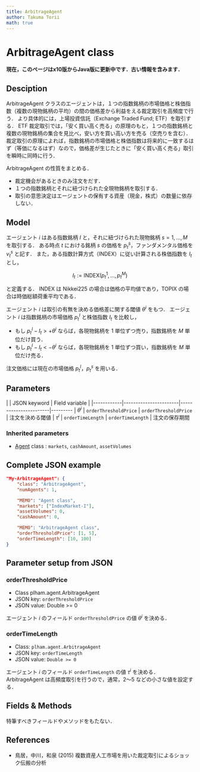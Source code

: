```yaml
---
title: ArbitrageAgent
author: Takuma Torii
math: true
---
```


# ArbitrageAgent class

**現在，このページはx10版からJava版に更新中です．古い情報を含みます．**

## Desciption

ArbitrageAgent クラスのエージェントは，１つの指数銘柄の市場価格と株価指数（複数の現物銘柄の平均）の間の価格差から利益をえる裁定取引を高頻度で行う．
より具体的には，上場投資信託（Exchange Traded Fund; ETF）を取引する．
ETF 裁定取引では，「安く買い高く売る」の原理のもと，１つの指数銘柄と複数の現物銘柄の集合を見比べ，安い方を買い高い方を売る（空売りを含む）．
裁定取引の原理によれば，指数銘柄の市場価格と株価指数は将来的に一致するはず（等価になるはず）なので，価格差が生じたときに「安く買い高く売る」取引を瞬時に同時に行う．

ArbitrageAgent の性質をまとめる．

  * 裁定機会があるときのみ注文をだす．
  * １つの指数銘柄とそれに紐づけられた全現物銘柄を取引する．
  * 取引の意思決定はエージェントの保有する資産（現金，株式）の数量に依存しない．


## Model

エージェント $i$ はある指数銘柄 $I$ と，それに紐づけられた現物銘柄 $s = 1,\ldots, M$ を取引する．
ある時点 $t$ における銘柄 $s$ の価格を $p^s_t$，ファンダメンタル価格を $v^s_t$ と記す．
また，ある指数計算方式（INDEX）に従い計算される株価指数を $I_t$ とし，

$$
  I_t := \text{INDEX}(p^1_t,\ldots, p^M_t)
$$

と定義する．
INDEX は Nikkei225 の場合は価格の平均値であり，TOPIX の場合は時価総額荷重平均である．

エージェント $i$ は取引の有無を決める価格差に関する閾値 $\theta^i$ をもつ．
エージェント $i$ は指数銘柄の市場価格 $p^I_t$ と株価指数 $I_t$ を比較し，

  * もし $p^I_t - I_t > +\theta^i$ ならば，各現物銘柄を $1$ 単位ずつ売り，指数銘柄を $M$ 単位だけ買う．
  * もし $p^I_t - I_t < -\theta^i$ ならば，各現物銘柄を $1$ 単位ずつ買い，指数銘柄を $M$ 単位だけ売る．

注文価格には現在の市場価格 $p^I_t$，$p^s_t$ を用いる．


## Parameters

|            | JSON keyword          | Field variable        | 
|------------|-----------------------|-----------------------|---------
| $\theta^i$ | `orderThresholdPrice` | `orderThresholdPrice` | 注文を決める閾値
| $\tau^i$   | `orderTimeLength`     | `orderTimeLength`     | 注文の保存期間


### Inherited parameters

  * [Agent](Agent) class : `markets`,  `cashAmount`,  `assetVolumes`


## Complete JSON example

```json
"My-ArbitrageAgent": {
    "class": "ArbitrageAgent",
    "numAgents": 1,

    "MEMO": "Agent class",
    "markets": ["IndexMarket-I"],
    "assetVolumes": 0,
    "cashAmount": 0,

    "MEMO": "ArbitrageAgent class",
	"orderThresholdPrice": [1, 5],
    "orderTimeLength": [10, 100]
}
```


## Parameter setup from JSON

### orderThresholdPrice

  * Class plham.agent.ArbitrageAgent
  * JSON key: `orderThresholdPrice`
  * JSON value: Double >= 0

エージェント $i$ のフィールド `orderThresholdPrice` の値 $\theta^i$ を決める．


### orderTimeLength

  * Class: `plham.agent.ArbitrageAgent`
  * JSON key: `orderTimeLength`
  * JSON value: `Double >= 0`

エージェント $i$ のフィールド `orderTimeLength` の値 $\tau^i$ を決める．
ArbitrageAgent は高頻度取引を行うので，通常，2〜5 などの小さな値を設定する．


## Fields & Methods

特筆すべきフィールドやメソッドをもたない．


## References

  * 鳥居，中川，和泉 (2015) 複数資産人工市場を用いた裁定取引によるショック伝搬の分析


